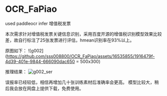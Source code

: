 # OCR_FaPiao
used paddleocr infer 增值税发票

本次需求针对增值税发票关键信息识别，采用百度开源的增值税识别模型效果比较差，故自行标注了25张发票进行评估，hmean识别率在93%以上。

原图如下：
![g002](https://github.com/sss008800/OCR_FaPiao/assets/16535855/1916479f-4d39-401e-9844-666090dac650 = 500x300)

推理结果：
![g002_ser](https://github.com/sss008800/OCR_FaPiao/assets/16535855/1a21a6fd-70e8-459a-8a27-595f9d5e021e)

误报率已经较低，相信再增加几十张训练素材后准确率会更高。
模型比较大，稍后我会放在网盘上提供下载，免费使用。
